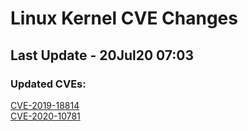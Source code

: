 
# **Linux Kernel CVE Changes**

## Last Update - 20Jul20 07:03

### **Updated CVEs:**

[CVE-2019-18814](cves/CVE-2019-18814)  
[CVE-2020-10781](cves/CVE-2020-10781)  
